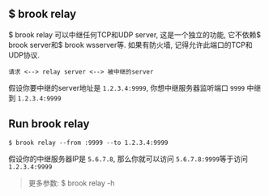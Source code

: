 ## $ brook relay

$ brook relay 可以中继任何TCP和UDP server, 这是一个独立的功能, 它不依赖$ brook server和$ brook wsserver等. 如果有防火墙, 记得允许此端口的TCP和UDP协议.

```
请求 <--> relay server <--> 被中继的server
```

假设你要中继的server地址是 `1.2.3.4:9999`, 你想中继服务器监听端口 `9999` 中继到 `1.2.3.4:9999`

## Run brook relay

```
$ brook relay --from :9999 --to 1.2.3.4:9999
```

假设你的中继服务器IP是 `5.6.7.8`, 那么你就可以访问 `5.6.7.8:9999`等于访问`1.2.3.4:9999`

> 更多参数: $ brook relay -h

